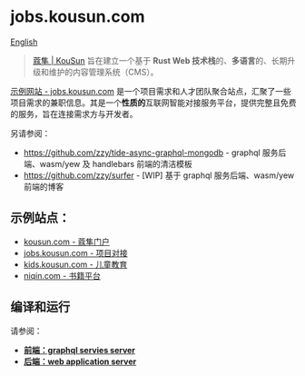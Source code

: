 # jobs.kousun.com

[English](./README.md)

> [蔻隼 | KouSun](https://kousun.com) 旨在建立一个基于 **Rust Web 技术栈**的、**多语言**的、长期升级和维护的内容管理系统（CMS）。

[示例网站 - jobs.kousun.com](https://jobs.kousun.com) 是一个项目需求和人才团队聚合站点，汇聚了一些项目需求的兼职信息。其是一个**性质的**互联网智能对接服务平台，提供完整且免费的服务，旨在连接需求方与开发者。

另请参阅：
- https://github.com/zzy/tide-async-graphql-mongodb - graphql 服务后端、wasm/yew 及 handlebars 前端的清洁模板 
- https://github.com/zzy/surfer - [WIP] 基于 graphql 服务后端、wasm/yew 前端的博客

## 示例站点：

- [kousun.com - 蔻隼门户](https://kousun.com)
- [jobs.kousun.com - 项目对接](https://jobs.kousun.com)
- [kids.kousun.com - 儿童教育](https://kids.kousun.com)
- [niqin.com - 书籍平台](https://niqin.com)

## 编译和运行

请参阅：
- [**前端：graphql servies server**](./backend/README.md)
- [**后端：web application server**](./frontend/README.md)
